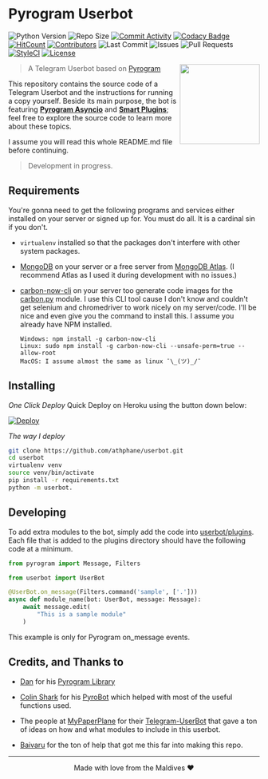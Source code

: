 # Pyrogram Userbot
![Python Version](https://img.shields.io/badge/Python-v3.8-blue)
![Repo Size](https://img.shields.io/github/repo-size/athphane/userbot)
[![Commit Activity](https://img.shields.io/github/commit-activity/w/athphane/userbot)](https://github.com/athphane/userbot/pulse)
[![Codacy Badge](https://api.codacy.com/project/badge/Grade/b10d40c60fc549299eeb7bda1c7501aa)](https://app.codacy.com/manual/athphane/userbot?utm_source=github.com&utm_medium=referral&utm_content=athphane/userbot&utm_campaign=Badge_Grade_Settings)
[![HitCount](http://hits.dwyl.com/athphane/userbot.svg)](http://hits.dwyl.com/athphane/userbot)
[![Contributors](https://img.shields.io/github/contributors/athphane/userbot)](https://github.com/athphane/userbot/graphs/contributors)
![Last Commit](https://img.shields.io/github/last-commit/athphane/userbot/master)
![Issues](https://img.shields.io/github/issues/athphane/userbot)
![Pull Requests](https://img.shields.io/github/issues-pr/athphane/userbot)
[![StyleCI](https://github.styleci.io/repos/216083990/shield?branch=master)](https://github.styleci.io/repos/216083990)
[![License](https://img.shields.io/github/license/athphane/userbot)](LICENSE)

<img src="https://i.imgur.com/WXUgDHT.png" width="160" align="right">

> A Telegram Userbot based on [Pyrogram](https://github.com/pyrogram/pyrogram)

This repository contains the source code of a Telegram Userbot and the instructions for running a
copy yourself. Beside its main purpose, the bot is featuring [**Pyrogram Asyncio**](https:////github.com/pyrogram/pyrogram/issues/181) and
[**Smart Plugins**](https://docs.pyrogram.org/topics/smart-plugins); feel free to explore the source code to
learn more about these topics.

I assume you will read this whole README.md file before continuing.

> Development in progress.

## Requirements
You're gonna need to get the following programs and services either installed on your server
or signed up for. You must do all. It is a cardinal sin if you don't.

* `virtualenv` installed so that the packages don't interfere with other system packages.

* [MongoDB](https://www.mongodb.com) on your server or a free server from 
[MongoDB Atlas](https://www.mongodb.com/cloud/atlas). (I recommend Atlas as I used it during
development with no issues.)

* [carbon-now-cli](https://github.com/mixn/carbon-now-cli) on your server too generate code images for the
[carbon.py](/userbot/plugins/carbon.py) module. I use this CLI tool cause I don't know and couldn't get selenium
and chromedriver to work nicely on my server/code. I'll be nice and even give you the command to install this.
I assume you already have NPM installed. 
    ```
    Windows: npm install -g carbon-now-cli
    Linux: sudo npm install -g carbon-now-cli --unsafe-perm=true --allow-root
    MacOS: I assume almost the same as linux ¯\_(ツ)_/¯
    ``` 

## Installing
*One Click Deploy*
Quick Deploy on Heroku using the button down below:

[![Deploy](https://www.herokucdn.com/deploy/button.svg)](https://heroku.com/deploy?template=https://github.com/athphane/userbot)

*The way I deploy*
```bash
git clone https://github.com/athphane/userbot.git
cd userbot
virtualenv venv
source venv/bin/activate
pip install -r requirements.txt
python -m userbot.
```

## Developing
To add extra modules to the bot, simply add the code into [userbot/plugins](userbot/plugins). Each file
that is added to the plugins directory should have the following code at a minimum.
```python
from pyrogram import Message, Filters

from userbot import UserBot

@UserBot.on_message(Filters.command('sample', ['.']))
async def module_name(bot: UserBot, message: Message):
    await message.edit(
        "This is a sample module"
    )
```

This example is only for Pyrogram on_message events. 

## Credits, and Thanks to
*  [Dan](https://t.me/haskell) for his [Pyrogram Library](https://github.com/pyrogram/pyrogram)

*  [Colin Shark](https://t.me/ColinShark) for his [PyroBot](https://git.colinshark.de/PyroBot/PyroBot) which helped with
most of the useful functions used.

*  The people at [MyPaperPlane](https://github.com/MyPaperPlane) for their [Telegram-UserBot](https://github.com/MyPaperPlane/Telegram-UserBot)
that gave a ton of ideas on how and what modules to include in this userbot. 

*  [Baivaru](https://github.com/baivaru) for the ton of help that got me this far into making this repo. 

---
<p align="center">Made with love from the Maldives ❤</p>
